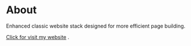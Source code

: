# About
Enhanced classic website stack designed for more efficient page building.

[Click for visit my website](https://wilamowski.net)
.